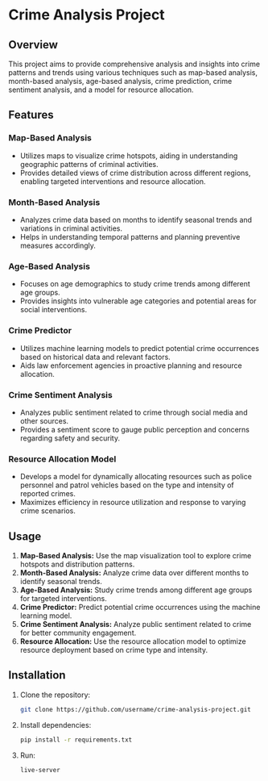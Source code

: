 # Crime Analysis Project

## Overview

This project aims to provide comprehensive analysis and insights into crime patterns and trends using various techniques such as map-based analysis, month-based analysis, age-based analysis, crime prediction, crime sentiment analysis, and a model for resource allocation.

## Features

### Map-Based Analysis

- Utilizes maps to visualize crime hotspots, aiding in understanding geographic patterns of criminal activities.
- Provides detailed views of crime distribution across different regions, enabling targeted interventions and resource allocation.

### Month-Based Analysis

- Analyzes crime data based on months to identify seasonal trends and variations in criminal activities.
- Helps in understanding temporal patterns and planning preventive measures accordingly.

### Age-Based Analysis

- Focuses on age demographics to study crime trends among different age groups.
- Provides insights into vulnerable age categories and potential areas for social interventions.

### Crime Predictor

- Utilizes machine learning models to predict potential crime occurrences based on historical data and relevant factors.
- Aids law enforcement agencies in proactive planning and resource allocation.

### Crime Sentiment Analysis

- Analyzes public sentiment related to crime through social media and other sources.
- Provides a sentiment score to gauge public perception and concerns regarding safety and security.

### Resource Allocation Model

- Develops a model for dynamically allocating resources such as police personnel and patrol vehicles based on the type and intensity of reported crimes.
- Maximizes efficiency in resource utilization and response to varying crime scenarios.

## Usage

1. **Map-Based Analysis:** Use the map visualization tool to explore crime hotspots and distribution patterns.
2. **Month-Based Analysis:** Analyze crime data over different months to identify seasonal trends.
3. **Age-Based Analysis:** Study crime trends among different age groups for targeted interventions.
4. **Crime Predictor:** Predict potential crime occurrences using the machine learning model.
5. **Crime Sentiment Analysis:** Analyze public sentiment related to crime for better community engagement.
6. **Resource Allocation:** Use the resource allocation model to optimize resource deployment based on crime type and intensity.

## Installation

1. Clone the repository:

   ```bash
   git clone https://github.com/username/crime-analysis-project.git

2. Install dependencies:

   ```bash
   pip install -r requirements.txt

3. Run:

    ```bash
    live-server
